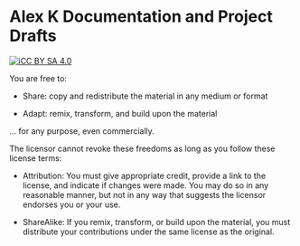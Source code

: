 
# Alex K Documentation and Project Drafts

[![iCC BY SA 4.0](https://licensebuttons.net/l/by-sa/4.0/88x31.png)](https://creativecommons.org/licenses/by-sa/4.0/)

You are free to:

- Share: copy and redistribute the material in any medium or format

- Adapt: remix, transform, and build upon the material

... for any purpose, even commercially.

The licensor cannot revoke these freedoms as long as you follow these license terms:

- Attribution: You must give appropriate credit, provide a link to the license, and indicate if changes were made. You may do so in any reasonable manner, but not in any way that suggests the licensor endorses you or your use.

- ShareAlike: If you remix, transform, or build upon the material, you must distribute your contributions under the same license as the original.

